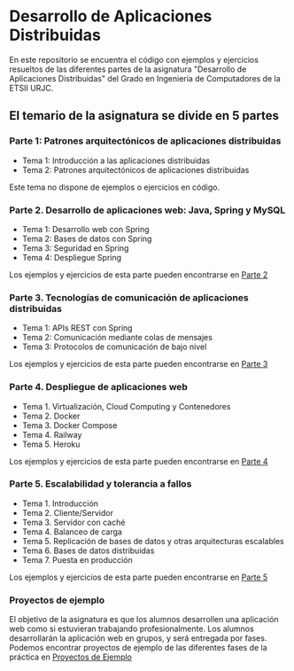# Desarrollo de Aplicaciones Distribuidas

En este repositorio se encuentra el código con ejemplos y ejercicios resueltos de las diferentes partes de la asignatura "Desarrollo de Aplicaciones Distribuidas" del Grado en Ingeniería de Computadores de la ETSII URJC.

## El temario de la asignatura se divide en 5 partes

### Parte 1: Patrones arquitectónicos de aplicaciones distribuidas
* Tema 1: Introducción a las aplicaciones distribuidas
* Tema 2: Patrones arquitectónicos de aplicaciones distribuidas

Este tema no dispone de ejemplos o ejercicios en código.

### Parte 2. Desarrollo de aplicaciones web: Java, Spring y MySQL
* Tema 1: Desarrollo web con Spring
* Tema 2: Bases de datos con Spring
* Tema 3: Seguridad en Spring
* Tema 4: Despliegue Spring

Los ejemplos y ejercicios de esta parte pueden encontrarse en [Parte 2](parte_2)

### Parte 3. Tecnologías de comunicación de aplicaciones distribuidas
* Tema 1: APIs REST con Spring
* Tema 2: Comunicación mediante colas de mensajes
* Tema 3: Protocolos de comunicación de bajo nivel

Los ejemplos y ejercicios de esta parte pueden encontrarse en [Parte 3](parte_3)

### Parte 4. Despliegue de aplicaciones web
* Tema 1. Virtualización, Cloud Computing y Contenedores
* Tema 2. Docker
* Tema 3. Docker Compose
* Tema 4. Railway
* Tema 5. Heroku

Los ejemplos y ejercicios de esta parte pueden encontrarse en [Parte 4](parte_4)

### Parte 5. Escalabilidad y tolerancia a fallos
* Tema 1. Introducción
* Tema 2. Cliente/Servidor
* Tema 3. Servidor con caché
* Tema 4. Balanceo de carga
* Tema 5. Replicación de bases de datos y otras arquitecturas escalables
* Tema 6. Bases de datos distribuidas
* Tema 7. Puesta en producción

Los ejemplos y ejercicios de esta parte pueden encontrarse en [Parte 5](parte_5)

### Proyectos de ejemplo

El objetivo de la asignatura es que los alumnos desarrollen una aplicación web como si estuvieran trabajando profesionalmente. Los alumnos desarrollarán la aplicación web en grupos, y será entregada por fases. Podemos encontrar proyectos de ejemplo de las diferentes fases de la práctica en [Proyectos de Ejemplo](proyectos_de_ejemplo)